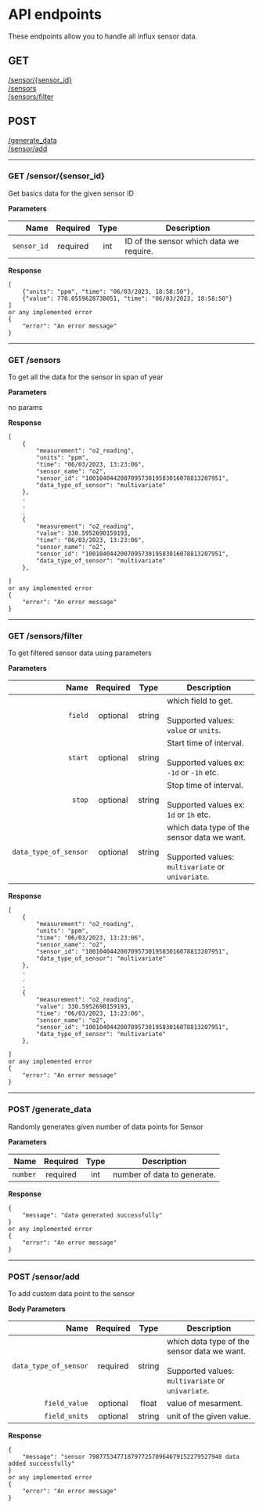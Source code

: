 # API endpoints

These endpoints allow you to handle all influx sensor data.

## GET
 [/sensor/{sensor_id}](https://github.com/PruthviThakor/SensorDataGraph/tree/main/backend#get-sensorsensor_id) <br/>
 [/sensors](https://github.com/PruthviThakor/SensorDataGraph/tree/main/backend#get-sensors) <br/>
 [/sensors/filter](https://github.com/PruthviThakor/SensorDataGraph/edit/main/backend#get-sensorsfilter) <br/>

## POST
 [/generate_data](https://github.com/PruthviThakor/SensorDataGraph/edit/main/backend#post-generate_data) <br/>
[/sensor/add](https://github.com/PruthviThakor/SensorDataGraph/edit/main/backend#post-sensoradd) <br/>
___

### GET /sensor/{sensor_id}
Get basics data for the given sensor ID

**Parameters**

|          Name | Required |  Type   | Description                                                                                                                                                           |
| -------------:|:--------:|:-------:| --------------------------------------------------------------------------------------------------------------------------------------------------------------------- |
|     `sensor_id` | required | int  | ID of the sensor which data we require.                                                                     |


**Response**

```
[
    {"units": "ppm", "time": "06/03/2023, 18:58:50"}, 
    {"value": 770.0559628738051, "time": "06/03/2023, 18:58:50"}
]
or any implemented error
{
    "error": "An error message"
}
```
___

### GET /sensors
To get all the data for the sensor in span of year

**Parameters**

no params

**Response**

```
[
    {
        "measurement": "o2_reading",
        "units": "ppm",
        "time": "06/03/2023, 13:23:06",
        "sensor_name": "o2",
        "sensor_id": "100104044200709573019583016078813207951",
        "data_type_of_sensor": "multivariate"
    },
    .
    .
    .
    {
        "measurement": "o2_reading",
        "value": 330.5952690159193,
        "time": "06/03/2023, 13:23:06",
        "sensor_name": "o2",
        "sensor_id": "100104044200709573019583016078813207951",
        "data_type_of_sensor": "multivariate"
    },

]
or any implemented error
{
    "error": "An error message"
}
```
___

### GET /sensors/filter
To get filtered sensor data using parameters

**Parameters**

|          Name | Required |  Type   | Description                                                                                                                                                         |
| -------------:|:--------:|:-------:| ------------------------------------------------------------------------------------------------------------------------------------------------------------------- |
|     `field` | optional | string  | which field to get. <br/><br/> Supported values: `value` or `units`.                                                                   |
|     `start` | optional | string  | Start time of interval. <br/><br/> Supported values ex: `-1d` or `-1h` etc.                                                                   |
|     `stop` | optional | string  | Stop time of interval. <br/><br/> Supported values ex: `1d` or `1h` etc.                                                                  |
|     `data_type_of_sensor` | optional | string  | which data type of the sensor data we want. <br/><br/> Supported values: `multivariate` or `univariate`.                                                                   |


**Response**

```
[
    {
        "measurement": "o2_reading",
        "units": "ppm",
        "time": "06/03/2023, 13:23:06",
        "sensor_name": "o2",
        "sensor_id": "100104044200709573019583016078813207951",
        "data_type_of_sensor": "multivariate"
    },
    .
    .
    .
    {
        "measurement": "o2_reading",
        "value": 330.5952690159193,
        "time": "06/03/2023, 13:23:06",
        "sensor_name": "o2",
        "sensor_id": "100104044200709573019583016078813207951",
        "data_type_of_sensor": "multivariate"
    },

]
or any implemented error
{
    "error": "An error message"
}
```
___

### POST /generate_data
Randomly generates given number of data points for Sensor

**Parameters**

|          Name | Required |   Type  | Description                                                                                                                                                         |
| -------------:|:--------:|:-------:| ------------------------------------------------------------------------------------------------------------------------------------------------------------------- |
|     `number` | required | int  | number of data to generate.                                                                  |


**Response**

```
{
    "message": "data generated successfully"
}
or any implemented error
{
    "error": "An error message"
}   
```
___

### POST /sensor/add
To add custom data point to the sensor

**Body Parameters**

|          Name | Required |  Type   | Description                                                                                                                                                         |
| -------------:|:--------:|:-------:| ------------------------------------------------------------------------------------------------------------------------------------------------------------------- |
|     `data_type_of_sensor` | required | string  | which data type of the sensor data we want. <br/><br/> Supported values: `multivariate` or `univariate`.            |
|    `field_value` | optional | float  | value of mesarment.    |
|     `field_units` | optional | string  | unit of the given value.    |

**Response**

```
{
    "message": "sensor 79877534771879772570964679152279527948 data added successfully"
}
or any implemented error
{
    "error": "An error message"
}
```
